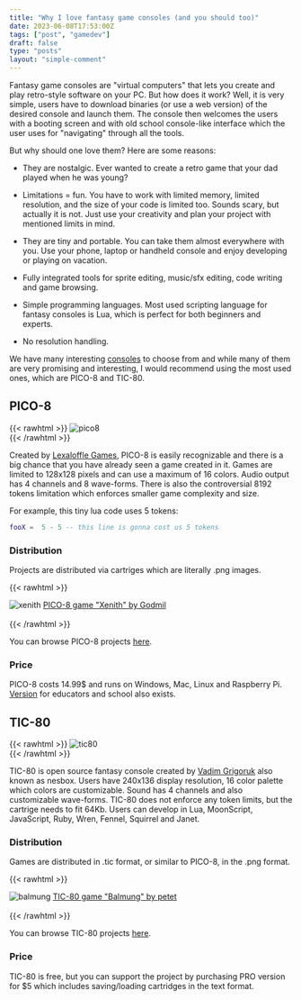 ```yaml
---
title: "Why I love fantasy game consoles (and you should too)"
date: 2023-06-08T17:53:00Z
tags: ["post", "gamedev"]
draft: false
type: "posts"
layout: "simple-comment"
---
```

Fantasy game consoles are "virtual computers" that lets you create and play retro-style software on your PC. But how does it work? Well, it is very simple, users have to download binaries (or use a web version) of the desired console and launch them. The console then welcomes the users with a booting screen and with old school console-like interface which the user uses for "navigating" through all the tools.

But why should one love them? Here are some reasons:

- They are nostalgic. Ever wanted to create a retro game that your dad played when he was young?

- Limitations = fun. You have to work with limited memory, limited resolution, and the size of your code is limited too. Sounds scary, but actually it is not. Just use your creativity and plan your project with mentioned limits in mind.

- They are tiny and portable. You can take them almost everywhere with you. Use your phone, laptop or handheld console and enjoy developing or playing on vacation.

- Fully integrated tools for sprite editing, music/sfx editing, code writing and game browsing.

- Simple programming languages. Most used scripting language for fantasy consoles is Lua, which is perfect for both beginners and experts.

- No resolution handling.

We have many interesting [consoles](https://github.com/paladin-t/fantasy) to choose from and while many of them are very promising and interesting, I would recommend using the most used ones, which are PICO-8 and TIC-80.

## PICO-8

{{< rawhtml >}}
    <img src="/logos/pico8_logo.png" class="rounded mx-auto d-block" alt="pico8"></img>
    <br/>
{{< /rawhtml >}}

Created by [Lexaloffle Games](https://www.lexaloffle.com/), PICO-8 is easily recognizable and there is a big chance that you have already seen a game created in it. Games are limited to 128x128 pixels and can use a maximum of 16 colors. Audio output has 4 channels and 8 wave-forms. There is also the controversial 8192 tokens limitation which enforces smaller game complexity and size. 

For example, this tiny lua code uses 5 tokens:

```lua
fooX =  5 - 5 -- this line is gonna cost us 5 tokens
```

### Distribution

 Projects are distributed via cartriges which are literally .png images.

{{< rawhtml >}}
<div class="text-center">
    <img src="/fantasyConsoles/xenith.png" class="rounded mx-auto d-block" alt="xenith" ></img>
    <a href="https://www.lexaloffle.com/bbs/?pid=130692#p">PICO-8 game "Xenith" by Godmil</a>
</div>
<br/>
{{< /rawhtml >}}

You can browse PICO-8 projects [here](https://www.lexaloffle.com/bbs/?cat=7).

### Price

PICO-8 costs 14.99$ and runs on Windows, Mac, Linux and Raspberry Pi. [Version](https://www.lexaloffle.com/pico-8.php?page=schools) for educators and school also exists.


## TIC-80
{{< rawhtml >}}
    <img src="/logos/tic80_logo.png" class="rounded mx-auto d-block" alt="tic80"></img>
    <br/>
{{< /rawhtml >}}

TIC-80 is open source fantasy console created by [Vadim Grigoruk](https://github.com/nesbox) also known as nesbox. Users have 240x136 display resolution, 16 color palette which colors are customizable. Sound has 4 channels and also customizable wave-forms. TIC-80 does not enforce any token limits, but the cartrige needs to fit 64Kb. Users can develop in Lua, MoonScript, JavaScript, Ruby, Wren, Fennel, Squirrel and Janet.

### Distribution

Games are distributed in .tic format, or similar to PICO-8, in the .png format.

{{< rawhtml >}}
<div class="text-center">
    <img src="/fantasyConsoles/balmung.png" class="rounded mx-auto d-block" alt="balmung" ></img>
    <a href="https://tic80.com/play?cart=636">TIC-80 game "Balmung" by petet</a>
</div>
    <br/>
{{< /rawhtml >}}

You can browse TIC-80 projects [here](https://tic80.com/play).


### Price

TIC-80 is free, but you can support the project by purchasing PRO version for $5 which includes saving/loading cartridges in the text format.

